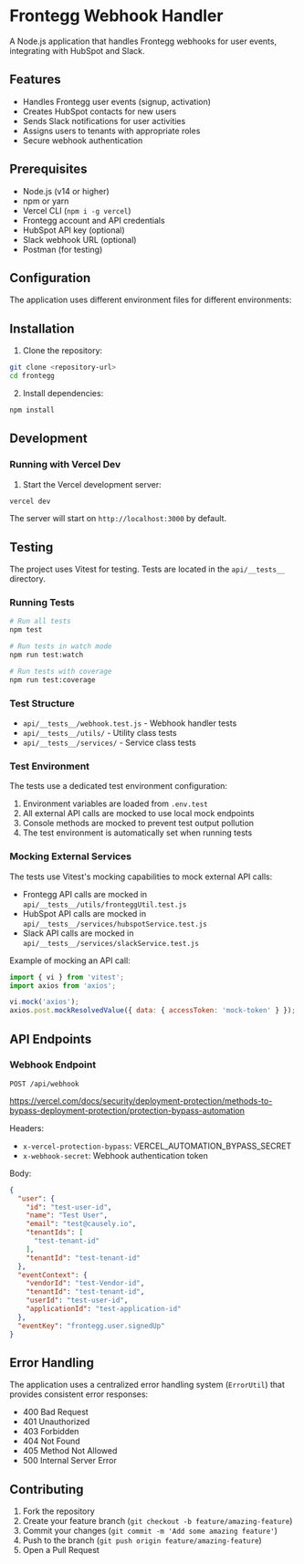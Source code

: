 # Frontegg Webhook Handler

A Node.js application that handles Frontegg webhooks for user events, integrating with HubSpot and Slack.

## Features

- Handles Frontegg user events (signup, activation)
- Creates HubSpot contacts for new users
- Sends Slack notifications for user activities
- Assigns users to tenants with appropriate roles
- Secure webhook authentication

## Prerequisites

- Node.js (v14 or higher)
- npm or yarn
- Vercel CLI (`npm i -g vercel`)
- Frontegg account and API credentials
- HubSpot API key (optional)
- Slack webhook URL (optional)
- Postman (for testing)

## Configuration

The application uses different environment files for different environments:

## Installation

1. Clone the repository:
```bash
git clone <repository-url>
cd frontegg
```

2. Install dependencies:
```bash
npm install
```

## Development

### Running with Vercel Dev

1. Start the Vercel development server:
```bash
vercel dev
```

The server will start on `http://localhost:3000` by default.

## Testing

The project uses Vitest for testing. Tests are located in the `api/__tests__` directory.

### Running Tests

```bash
# Run all tests
npm test

# Run tests in watch mode
npm run test:watch

# Run tests with coverage
npm run test:coverage
```

### Test Structure

- `api/__tests__/webhook.test.js` - Webhook handler tests
- `api/__tests__/utils/` - Utility class tests
- `api/__tests__/services/` - Service class tests

### Test Environment

The tests use a dedicated test environment configuration:
1. Environment variables are loaded from `.env.test`
2. All external API calls are mocked to use local mock endpoints
3. Console methods are mocked to prevent test output pollution
4. The test environment is automatically set when running tests

### Mocking External Services

The tests use Vitest's mocking capabilities to mock external API calls:

- Frontegg API calls are mocked in `api/__tests__/utils/fronteggUtil.test.js`
- HubSpot API calls are mocked in `api/__tests__/services/hubspotService.test.js`
- Slack API calls are mocked in `api/__tests__/services/slackService.test.js`

Example of mocking an API call:
```javascript
import { vi } from 'vitest';
import axios from 'axios';

vi.mock('axios');
axios.post.mockResolvedValue({ data: { accessToken: 'mock-token' } });
```

## API Endpoints

### Webhook Endpoint

```
POST /api/webhook
```

https://vercel.com/docs/security/deployment-protection/methods-to-bypass-deployment-protection/protection-bypass-automation

Headers:
- `x-vercel-protection-bypass`: VERCEL_AUTOMATION_BYPASS_SECRET
- `x-webhook-secret`: Webhook authentication token

Body:
```json
{
  "user": {
    "id": "test-user-id",
    "name": "Test User",
    "email": "test@causely.io",
    "tenantIds": [
      "test-tenant-id"
    ],
    "tenantId": "test-tenant-id"
  },
  "eventContext": {
    "vendorId": "test-Vendor-id",
    "tenantId": "test-tenant-id",
    "userId": "test-user-id",
    "applicationId": "test-application-id"
  },
  "eventKey": "frontegg.user.signedUp"
}
```

## Error Handling

The application uses a centralized error handling system (`ErrorUtil`) that provides consistent error responses:

- 400 Bad Request
- 401 Unauthorized
- 403 Forbidden
- 404 Not Found
- 405 Method Not Allowed
- 500 Internal Server Error

## Contributing

1. Fork the repository
2. Create your feature branch (`git checkout -b feature/amazing-feature`)
3. Commit your changes (`git commit -m 'Add some amazing feature'`)
4. Push to the branch (`git push origin feature/amazing-feature`)
5. Open a Pull Request
